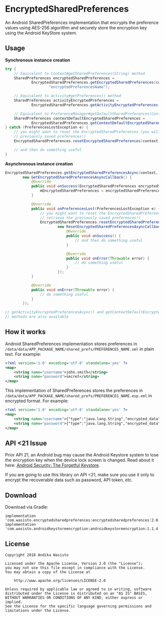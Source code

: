 EncryptedSharedPreferences
==========================

An Android SharedPreferences implementation that encrypts the preference values using AES-256
algorithm and securely store the encryption key using the Android KeyStore system.

Usage
-----

**Synchronous instance creation**

```java
try {
    // Equivalent to Context#getSharedPreferences(String) method
    SharedPreferences encryptedSharedPreferences =
            EncryptedSharedPreferences.getEncryptedSharedPreferences(context,
                    "encryptedPreferencesName");

    // Equivalent to Activity#getPreferences() method
    SharedPreferences activityEncryptedPreferences =
            EncryptedSharedPreferences.getActivityEncryptedPreferences(activity);

    // Equivalent to PreferenceManager#getDefaultSharedPreferences(Context) method
    SharedPreferences contextDefaultEncryptedSharedPreferences =
            EncryptedSharedPreferences.getContextDefaultEncryptedSharedPreferences(context);
} catch (PreferencesLostException e) {
    // you might want to reset the EncryptedSharedPreferences (you will not be able to retrieve the
    // previously saved preferences!)
    EncryptedSharedPreferences.resetEncryptedSharedPreferences(context);

    // and then do something useful
}
```

**Asynchronous instance creation**

```java
EncryptedSharedPreferences.getEncryptedSharedPreferencesAsync(context, "encryptedPreferencesName",
        new GetEncryptedSharedPreferencesAsyncCallback() {
            @Override
            public void onSuccess(EncryptedSharedPreferences encryptedSharedPreferences) {
                mEncryptedSharedPreferences = encryptedSharedPreferences;
            }

            @Override
            public void onPreferencesLost(PreferencesLostException e) {
                // you might want to reset the EncryptedSharedPreferences (you will not be able to
                // retrieve the previously saved preferences!)
                EncryptedSharedPreferences.resetEncryptedSharedPreferencesAsync(context,
                        new ResetEncryptedSharedPreferencesAsyncCallback() {
                            @Override
                            public void onSuccess() {
                                // and then do something useful
                            }

                            @Override
                            public void onError(Throwable error) {
                                // do something useful
                            }
                        });
            }

            @Override
            public void onError(Throwable error) {
                // do something useful
            }
        });

// getActivityEncryptedPreferencesAsync() and getContextDefaultEncryptedSharedPreferencesAsync()
// methods are also available
```

How it works
------------

Android SharedPreferences implementation stores preferences in
`/data/data/APP_PACKAGE_NAME/shared_prefs/PREFERENCES_NAME.xml` in plain text. For example:

```xml
<?xml version='1.0' encoding='utf-8' standalone='yes' ?>
<map>
    <string name="username">john.smith</string>
    <string name="password">secret</string>
</map>
```

This implementation of SharedPreferences stores the preferences in
`/data/data/APP_PACKAGE_NAME/shared_prefs/PREFERENCES_NAME.esp.xml` in encrypted format. For
example:

```xml
<?xml version='1.0' encoding='utf-8' standalone='yes' ?>
<map>
    <string name="username">{"type":"java.lang.String","encrypted_data":"BmApN75DMMAb\/xP6DBIvqA==\n","iv":"lW5GDGF5pNibgrDS6V0rKw==\n"}</string>
    <string name="password">{"type":"java.lang.String","encrypted_data":"WAC1z93PFMIP3ZgT1of6UQ==\n","iv":"zrmihzs19lKZ1AIwTu2SOA==\n"}</string>
</map>
```

API <21 Issue
-------------

Prior API 21, an Android bug may cause the Android Keystore system to lose the encryption key when
the device lock screen is changed. Read about it here:
[Android Security: The Forgetful Keystore](https://doridori.github.io/android-security-the-forgetful-keystore/#sthash.2oefHeqm.dpbs).

If you are going to use this library on API <21, make sure you use it only to encrypt the
recoverable data such as password, API token, etc.

Download
--------

Download via Gradle:

    implementation 'com.wasisto.encryptedsharedpreferences:encryptedsharedpreferences:2.0.3'
    implementation 'com.wasisto.androidkeystoreencryption:androidkeystoreencryption:1.1.4'

License
-------

    Copyright 2018 Andika Wasisto

    Licensed under the Apache License, Version 2.0 (the "License");
    you may not use this file except in compliance with the License.
    You may obtain a copy of the License at

        http://www.apache.org/licenses/LICENSE-2.0

    Unless required by applicable law or agreed to in writing, software
    distributed under the License is distributed on an "AS IS" BASIS,
    WITHOUT WARRANTIES OR CONDITIONS OF ANY KIND, either express or implied.
    See the License for the specific language governing permissions and
    limitations under the License.